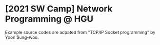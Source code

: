 # [2021 SW Camp] Network Programming @ HGU 
Example source codes are adpated from "TCP/IP Socket programming" by Yoon Sung-woo. 

